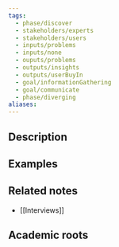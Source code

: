 ```yaml
---
tags:
  - phase/discover
  - stakeholders/experts
  - stakeholders/users
  - inputs/problems
  - inputs/none
  - ouputs/problems
  - outputs/insights
  - outputs/userBuyIn
  - goal/informationGathering
  - goal/communicate
  - phase/diverging
aliases:
---
```


## Description


## Examples 


## Related notes 
- [[Interviews]]

## Academic roots
